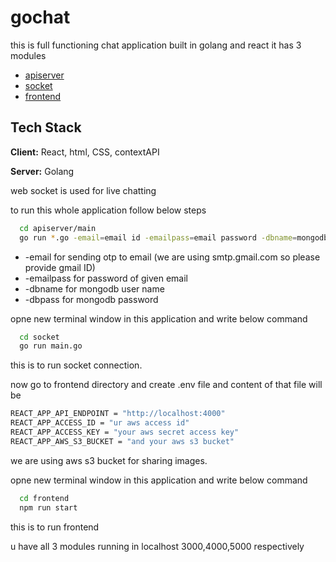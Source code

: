 
# gochat

this is full functioning chat application built in golang and react
it has 3 modules

- [apiserver](https://github.com/VishalTanwani/gochat/tree/main/apiserver)
- [socket](https://github.com/VishalTanwani/gochat/tree/main/socket)
- [frontend](https://github.com/VishalTanwani/gochat/tree/main/frontend)


## Tech Stack

**Client:** React, html, CSS, contextAPI

**Server:** Golang

web socket is used for live chatting

to run this whole application follow below steps
```bash
  cd apiserver/main
  go run *.go -email=email id -emailpass=email password -dbname=mongodb username -dbpass=mongodb password
```

- -email for sending otp to email (we are using smtp.gmail.com so please provide gmail ID)
- -emailpass for password of given email
- -dbname for mongodb user name
- -dbpass for mongodb password

opne new terminal window in this application and write below command
```bash
  cd socket
  go run main.go
```
this is to run socket connection.

now go to frontend directory and create .env file and content of that file will be

```bash
REACT_APP_API_ENDPOINT = "http://localhost:4000"
REACT_APP_ACCESS_ID = "ur aws access id"
REACT_APP_ACCESS_KEY = "your aws secret access key"
REACT_APP_AWS_S3_BUCKET = "and your aws s3 bucket"
```
we are using aws s3 bucket for sharing images.

opne new terminal window in this application and write below command

```bash
  cd frontend
  npm run start
```

this is to run frontend 

u have all 3 modules running in localhost 3000,4000,5000 respectively



